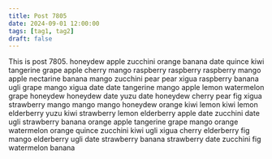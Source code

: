 ```yaml
---
title: Post 7805
date: 2024-09-01 12:00:00
tags: [tag1, tag2]
draft: false
---
```

This is post 7805.
honeydew
apple
zucchini
orange
banana
date
quince
kiwi
tangerine
grape
apple
cherry
mango
raspberry
raspberry
raspberry
mango
apple
nectarine
banana
mango
zucchini
pear
pear
xigua
raspberry
banana
ugli
grape
mango
xigua
date
date
tangerine
mango
apple
lemon
watermelon
grape
honeydew
honeydew
date
yuzu
date
honeydew
cherry
pear
fig
xigua
strawberry
mango
mango
mango
honeydew
orange
kiwi
lemon
kiwi
lemon
elderberry
yuzu
kiwi
strawberry
lemon
elderberry
apple
date
zucchini
date
ugli
strawberry
banana
orange
apple
tangerine
grape
mango
orange
watermelon
orange
quince
zucchini
kiwi
ugli
xigua
cherry
elderberry
fig
mango
elderberry
ugli
date
strawberry
banana
strawberry
date
zucchini
fig
watermelon
banana
